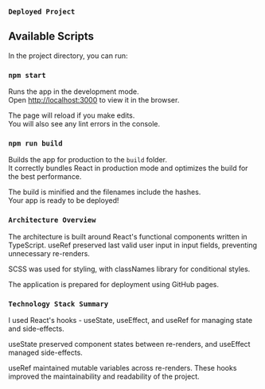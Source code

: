### `Deployed Project`



## Available Scripts

In the project directory, you can run:

### `npm start`

Runs the app in the development mode.\
Open [http://localhost:3000](http://localhost:3000) to view it in the browser.

The page will reload if you make edits.\
You will also see any lint errors in the console.

### `npm run build`

Builds the app for production to the `build` folder.\
It correctly bundles React in production mode and optimizes the build for the best performance.

The build is minified and the filenames include the hashes.\
Your app is ready to be deployed!

### `Architecture Overview`

The architecture is built around React's functional components written in TypeScript. useRef preserved last valid user input in input fields, preventing unnecessary re-renders.

SCSS was used for styling, with classNames library for conditional styles.

The application is prepared for deployment using GitHub pages.

### `Technology Stack Summary`

I used React's hooks - useState, useEffect, and useRef for managing state and side-effects.

useState preserved component states between re-renders, and useEffect managed side-effects.

useRef maintained mutable variables across re-renders. These hooks improved the maintainability and readability of the project.
